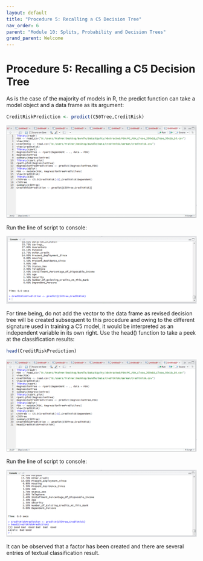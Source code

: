 ```yaml
---
layout: default
title: "Procedure 5: Recalling a C5 Decision Tree"
nav_order: 6
parent: "Module 10: Splits, Probability and Decision Trees"
grand_parent: Welcome
---
```


# Procedure 5: Recalling a C5 Decision Tree

As is the case of the majority of models in R, the predict function can take a model object and a data frame as its argument:

``` r
CreditRiskPrediction <- predict(C50Tree,CreditRisk)
```

![img.png](img.png)

Run the line of script to console:

![img_1.png](img_1.png)

For time being, do not add the vector to the data frame as revised decision tree will be created subsequent to this procedure and owing to the different signature used in training a C5 model, it would be interpreted as an independent variable in its own right.  Use the head() function to take a peek at the classification results:

``` r
head(CreditRiskPrediction)
```

![img_2.png](img_2.png)

Run the line of script to console:

![img_3.png](img_3.png)

It can be observed that a factor has been created and there are several entries of textual classification result.